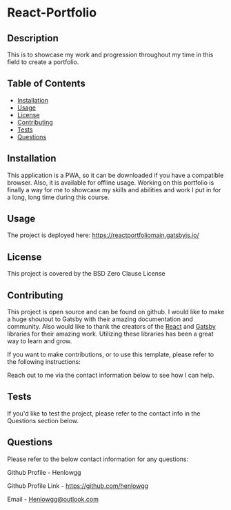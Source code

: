 # React-Portfolio

## Description
This is to showcase my work and progression throughout my time in this field to create a portfolio.

## Table of Contents 
- [Installation](#installation)
- [Usage](#usage)
- [License](#license)
- [Contributing](#contributing)
- [Tests](#tests)
- [Questions](#questions)

## Installation
This application is a PWA, so it can be downloaded if you have a compatible browser. Also, it is available for offline usage. Working on this portfolio is finally a way for me to showcase my skills and abilities and work I put in for a long, long time during this course. 


## Usage
The project is deployed here: https://reactportfoliomain.gatsbyjs.io/



## License
This project is covered by the BSD Zero Clause License

## Contributing
This project is open source and can be found on github. I would like to make a huge shoutout to Gatsby with their amazing documentation and community. Also would like to thank the creators of the [React](https://reactjs.org/) and [Gatsby](https://www.gatsbyjs.org/) libraries for their amazing work. Utilizing these libraries has been a great way to learn and grow.

If you want to make contributions, or to use this template, please refer to the following instructions:

Reach out to me via the contact information below to see how I can help.

## Tests
If you'd like to test the project, please refer to the contact info in the Questions section below.

## Questions
Please refer to the below contact information for any questions:

Github Profile - Henlowgg

Github Profile Link - https://github.com/henlowgg

Email - Henlowgg@outlook.com